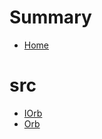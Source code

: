 # Summary
- [Home](README.md)
# src
  - [IOrb](src/IOrb.sol/interface.IOrb.md)
  - [Orb](src/Orb.sol/contract.Orb.md)
